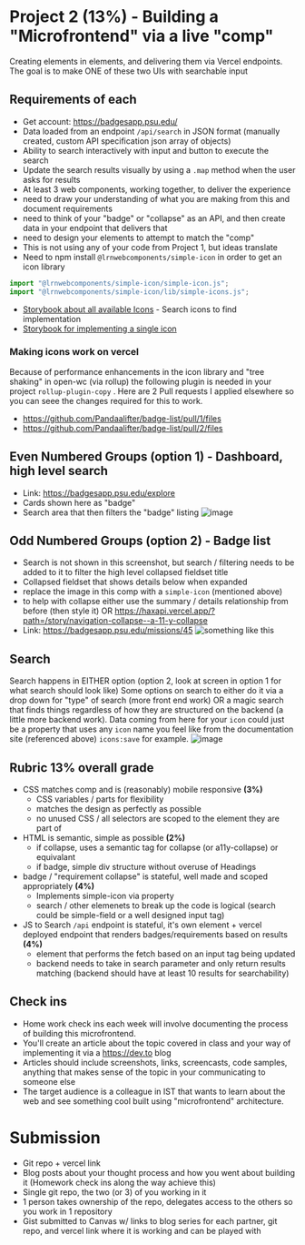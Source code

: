 # Project 2 (13%) - Building a "Microfrontend" via a live "comp"
Creating elements in elements, and delivering them via Vercel endpoints. The goal is to make ONE of these two UIs with searchable input

## Requirements of each
- Get account: https://badgesapp.psu.edu/
- Data loaded from an endpoint `/api/search` in JSON format (manually created, custom API specification json array of objects)
- Ability to search interactively with input and button to execute the search
- Update the search results visually by using a `.map` method when the user asks for results
- At least 3 web components, working together, to deliver the experience
- need to draw your understanding of what you are making from this and document requirements
- need to think of your "badge" or "collapse" as an API, and then create data in your endpoint that delivers that
- need to design your elements to attempt to match the "comp"
- This is not using any of your code from Project 1, but ideas translate
- Need to npm install `@lrnwebcomponents/simple-icon` in order to get an icon library
```js
import "@lrnwebcomponents/simple-icon/simple-icon.js";
import "@lrnwebcomponents/simple-icon/lib/simple-icons.js";
```
- [Storybook about all available Icons](https://haxapi.vercel.app/?path=/story/media-icons--simple-iconset-story) - Search icons to find implementation
- [Storybook for implementing a single icon](https://haxapi.vercel.app/?path=/story/media-icons--simple-icon-story)

### Making icons work on vercel
Because of performance enhancements in the icon library and "tree shaking" in open-wc (via rollup) the following plugin is needed in your project `rollup-plugin-copy` . Here are 2 Pull requests I applied elsewhere so you can seee the changes required for this to work.
- https://github.com/Pandaalifter/badge-list/pull/1/files
- https://github.com/Pandaalifter/badge-list/pull/2/files

## Even Numbered Groups (option 1) - Dashboard, high level search
- Link: https://badgesapp.psu.edu/explore
- Cards shown here as "badge"
- Search area that then filters the "badge" listing
![image](https://user-images.githubusercontent.com/329735/219685741-046eee78-b044-4175-a884-9f21a200e318.png)

## Odd Numbered Groups (option 2) - Badge list
- Search is not shown in this screenshot, but search / filtering needs to be added to it to filter the high level collapsed fieldset title
- Collapsed fieldset that shows details below when expanded
- replace the image in this comp with a `simple-icon` (mentioned above)
- to help with collapse either use the summary / details relationship from before (then style it) OR https://haxapi.vercel.app/?path=/story/navigation-collapse--a-11-y-collapse
- Link: https://badgesapp.psu.edu/missions/45
![something like this](https://user-images.githubusercontent.com/329735/219682742-b9f88703-7255-481a-8c14-9e8b37e9568c.png)

## Search
Search happens in EITHER option (option 2, look at screen in option 1 for what search should look like)
Some options on search to either do it via a drop down for "type" of search (more front end work) OR a magic search that finds things regardless of how they are structured on the backend (a little more backend work). Data coming from here for your `icon` could just be a property that uses any `icon` name you feel like from the documentation site (referenced above) `icons:save` for example.
![image](https://cdn.discordapp.com/attachments/1047225346061246535/1087779467096760410/rn_image_picker_lib_temp_387f1401-11db-4c51-b83e-724b21165711.jpg)

## Rubric 13% overall grade
- CSS matches comp and is (reasonably) mobile responsive **(3%)**
  - CSS variables / parts for flexibility
  - matches the design as perfectly as possible
  - no unused CSS / all selectors are scoped to the element they are part of
- HTML is semantic, simple as possible **(2%)**
  - if collapse, uses a semantic tag for collapse (or a11y-collapse) or equivalant
  - if badge, simple div structure without overuse of Headings
- badge / "requirement collapse" is stateful, well made and scoped appropriately **(4%)**
  - Implements simple-icon via property
  - search / other elemenets to break up the code is logical (search could be simple-field or a well designed input tag)
- JS to Search `/api` endpoint is stateful, it's own element + vercel deployed endpoint that renders badges/requirements based on results **(4%)** 
  - element that performs the fetch based on an input tag being updated
  - backend needs to take in search parameter and only return results matching (backend should have at least 10 results for searchability)

## Check ins
- Home work check ins each week will involve documenting the process of building this microfrontend.
- You'll create an article about the topic covered in class and your way of implementing it via a https://dev.to blog
- Articles should include screenshots, links, screencasts, code samples, anything that makes sense of the topic in your communicating to someone else
- The target audience is a colleague in IST that wants to learn about the web and see something cool built using "microfrontend" architecture.

# Submission
- Git repo + vercel link
- Blog posts about your thought process and how you went about building it (Homework check ins along the way achieve this)
- Single git repo, the two (or 3) of you working in it
- 1 person takes ownership of the repo, delegates access to the others so you work in 1 repository
- Gist submitted to Canvas w/ links to blog series for each partner, git repo, and vercel link where it is working and can be played with
